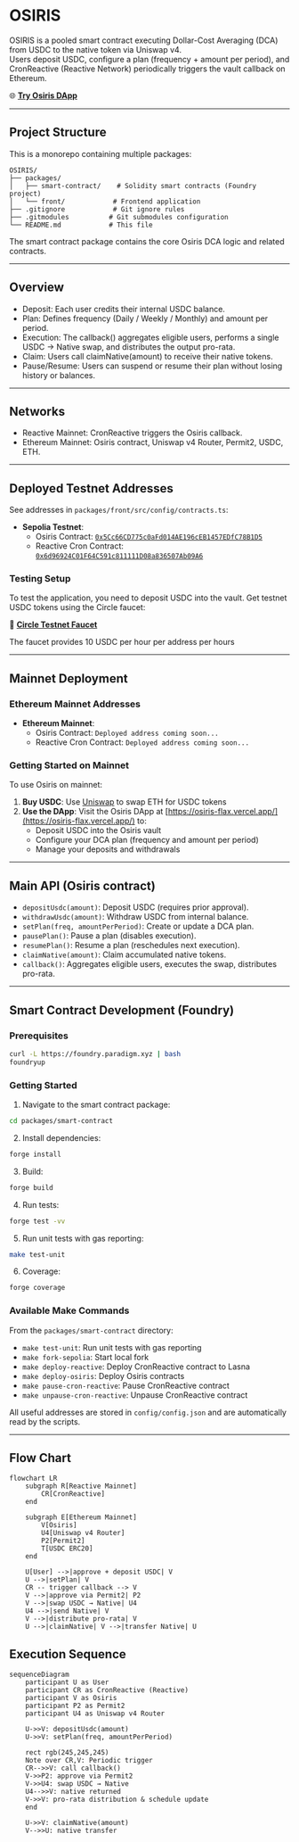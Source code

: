 # OSIRIS

OSIRIS is a pooled smart contract executing Dollar-Cost Averaging (DCA) from USDC to the native token via Uniswap v4.  
Users deposit USDC, configure a plan (frequency + amount per period), and CronReactive (Reactive Network) periodically triggers the vault callback on Ethereum.

🌐 **[Try Osiris DApp](https://osiris-flax.vercel.app/)**

---

## Project Structure

This is a monorepo containing multiple packages:

```
OSIRIS/
├── packages/
│   ├── smart-contract/    # Solidity smart contracts (Foundry project)
│   └── front/            # Frontend application
├── .gitignore            # Git ignore rules
├── .gitmodules          # Git submodules configuration
└── README.md            # This file
```

The smart contract package contains the core Osiris DCA logic and related contracts.

---

## Overview

- Deposit: Each user credits their internal USDC balance.  
- Plan: Defines frequency (Daily / Weekly / Monthly) and amount per period.  
- Execution: The callback() aggregates eligible users, performs a single USDC → Native swap, and distributes the output pro-rata.  
- Claim: Users call claimNative(amount) to receive their native tokens.  
- Pause/Resume: Users can suspend or resume their plan without losing history or balances.

---

## Networks

- Reactive Mainnet: CronReactive triggers the Osiris callback.
- Ethereum Mainnet: Osiris contract, Uniswap v4 Router, Permit2, USDC, ETH.

---

## Deployed Testnet Addresses

See addresses in `packages/front/src/config/contracts.ts`:

- **Sepolia Testnet**:
  - Osiris Contract: [`0x5Cc66CD775c0aFd014AE196cEB1457EDfC78B1D5`](https://sepolia.etherscan.io/address/0x5Cc66CD775c0aFd014AE196cEB1457EDfC78B1D5)
  - Reactive Cron Contract: [`0x6d96924C01F64C591c811111D08a836507Ab09A6`](https://lasna.reactscan.net/address/0x5104f76bce6e34f89227c6c570e61d06186b5724/contract/0x6d96924C01F64C591c811111D08a836507Ab09A6)

### Testing Setup

To test the application, you need to deposit USDC into the vault. Get testnet USDC tokens using the Circle faucet:

🔗 **[Circle Testnet Faucet](https://faucet.circle.com/)**

The faucet provides 10 USDC per hour per address per hours

---

## Mainnet Deployment

### Ethereum Mainnet Addresses

- **Ethereum Mainnet**:
  - Osiris Contract: `Deployed address coming soon...`
  - Reactive Cron Contract: `Deployed address coming soon...`

### Getting Started on Mainnet

To use Osiris on mainnet:

1. **Buy USDC**: Use [Uniswap](https://app.uniswap.org/) to swap ETH for USDC tokens
2. **Use the DApp**: Visit the Osiris DApp at [https://osiris-flax.vercel.app/](https://osiris-flax.vercel.app/) to:
   - Deposit USDC into the Osiris vault
   - Configure your DCA plan (frequency and amount per period)
   - Manage your deposits and withdrawals

---

## Main API (Osiris contract)

- `depositUsdc(amount)`: Deposit USDC (requires prior approval).  
- `withdrawUsdc(amount)`: Withdraw USDC from internal balance.  
- `setPlan(freq, amountPerPeriod)`: Create or update a DCA plan.  
- `pausePlan()`: Pause a plan (disables execution).  
- `resumePlan()`: Resume a plan (reschedules next execution).  
- `claimNative(amount)`: Claim accumulated native tokens.  
- `callback()`: Aggregates eligible users, executes the swap, distributes pro-rata.

---

## Smart Contract Development (Foundry)

### Prerequisites

```bash
curl -L https://foundry.paradigm.xyz | bash
foundryup
```

### Getting Started

1. Navigate to the smart contract package:

```bash
cd packages/smart-contract
```

2. Install dependencies:

```bash
forge install
```

3. Build:

```bash
forge build
```

4. Run tests:

```bash
forge test -vv
```

5. Run unit tests with gas reporting:

```bash
make test-unit
```

6. Coverage:

```bash
forge coverage
```

### Available Make Commands

From the `packages/smart-contract` directory:

- `make test-unit`: Run unit tests with gas reporting
- `make fork-sepolia`: Start local fork
- `make deploy-reactive`: Deploy CronReactive contract to Lasna
- `make deploy-osiris`: Deploy Osiris contracts
- `make pause-cron-reactive`: Pause CronReactive contract
- `make unpause-cron-reactive`: Unpause CronReactive contract

All useful addresses are stored in `config/config.json` and are automatically read by the scripts.

---

## Flow Chart

```mermaid
flowchart LR
    subgraph R[Reactive Mainnet]
        CR[CronReactive]
    end

    subgraph E[Ethereum Mainnet]
        V[Osiris]
        U4[Uniswap v4 Router]
        P2[Permit2]
        T[USDC ERC20]
    end

    U[User] -->|approve + deposit USDC| V
    U -->|setPlan| V
    CR -- trigger callback --> V
    V -->|approve via Permit2| P2
    V -->|swap USDC → Native| U4
    U4 -->|send Native| V
    V -->|distribute pro-rata| V
    U -->|claimNative| V -->|transfer Native| U
```

## Execution Sequence

```mermaid
sequenceDiagram
    participant U as User
    participant CR as CronReactive (Reactive)
    participant V as Osiris
    participant P2 as Permit2
    participant U4 as Uniswap v4 Router

    U->>V: depositUsdc(amount)
    U->>V: setPlan(freq, amountPerPeriod)

    rect rgb(245,245,245)
    Note over CR,V: Periodic trigger
    CR-->>V: call callback()
    V->>P2: approve via Permit2
    V->>U4: swap USDC → Native
    U4-->>V: native returned
    V->>V: pro-rata distribution & schedule update
    end

    U->>V: claimNative(amount)
    V-->>U: native transfer
```
